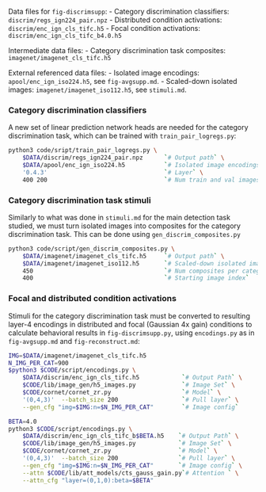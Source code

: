 

Data files for `fig-discrimsupp`:
    - Category discrimination classifiers: `discrim/regs_ign224_pair.npz`
    - Distributed condition activations: `discrim/enc_ign_cls_tifc.h5`
    - Focal condition activations: `discrim/enc_ign_cls_tifc_b4.0.h5`

Intermediate data files:
    - Category discrimination task composites: `imagenet/imagenet_cls_tifc.h5`

External referenced data files:
    - Isolated image encodings: `apool/enc_ign_iso224.h5`, see `fig-avgsupp.md`.
    - Scaled-down isolated images: `imagenet/imagenet_iso112.h5`, see `stimuli.md`.



### Category discrimination classifiers

A new set of linear prediction network heads are needed for the category discrimination task, which can be trained with `train_pair_logregs.py`:

```bash
python3 code/sript/train_pair_logregs.py \
    $DATA/discrim/regs_ign224_pair.npz      `# Output path` \
    $DATA/apool/enc_ign_iso224.h5           `# Isolated image encodings` \
    '0.4.3'                                 `# Layer` \
    400 200                                 `# Num train and val images`
```

### Category discrimination task stimuli

Similarly to what was done in `stimuli.md` for the main detection task studied, we must turn isolated images into composites for the category discrimination task. This can be done using `gen_discrim_composites.py`

```bash
python3 code/script/gen_discrim_composites.py \
    $DATA/imagenet/imagenet_cls_tifc.h5     `# Output path` \
    $DATA/imagenet/imagenet_iso112.h5       `# Scaled-down isolated images` \
    450                                     `# Num composites per category` \
    400                                     `# Starting image index`
```


### Focal and distributed condition activations

Stimuli for the category discrimination task must be converted to resulting layer-4 encodings in distributed and focal (Gaussian 4x gain) conditions to calculate behavioral results in `fig-discrimsupp.py`, using `encodings.py` as in `fig-avgsupp.md` and `fig-reconstruct.md`:

```bash
IMG=$DATA/imagenet/imagenet_cls_tifc.h5
N_IMG_PER_CAT=900
$python3 $CODE/script/encodings.py \
    $DATA/discrim/enc_ign_cls_tifc.h5            `# Output Path` \
    $CODE/lib/image_gen/h5_images.py             `# Image Set` \
    $CODE/cornet/cornet_zr.py                    `# Model` \
    '(0,4,3)'  --batch_size 200                  `# Pull layer` \
    --gen_cfg "img=$IMG:n=$N_IMG_PER_CAT"        `# Image config`

BETA=4.0
python3 $CODE/script/encodings.py \
    $DATA/discrim/enc_ign_cls_tifc_b$BETA.h5    `# Output Path` \
    $CODE/lib/image_gen/h5_images.py            `# Image Set` \
    $CODE/cornet/cornet_zr.py                   `# Model` \
    '(0,4,3)'  --batch_size 200                 `# Pull layer` \
    --gen_cfg "img=$IMG:n=$N_IMG_PER_CAT"       `# Image config` \
    --attn $CODE/lib/att_models/cts_gauss_gain.py`# Attention ` \
    --attn_cfg "layer=(0,1,0):beta=$BETA"
```